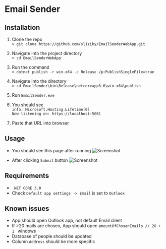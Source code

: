 ﻿
# Email Sender
## Installation

1. Clone the repo                                                                    
   ```> git clone https://github.com/sliziky/EmailSenderWebApp.git```

2. Navigate into the project directory   
   ```> cd EmailSenderWebApp```

3. Run the command   
   ```> dotnet publish -r win-x64 -c Release /p:PublishSingleFile=true```

4. Navigate into the directory  
```> cd EmailSender\bin\Release\netcoreapp3.0\win-x64\publish```
5. Run ```EmailSender.exe```

6. You should see             
          ```info: Microsoft.Hosting.Lifetime[0]```  
```Now listening on: https://localhost:5001```
7. Paste that URL into browser

## Usage

- You should see this page after running
![Screenshot](EmailSender/docs/images/indexPage.jpg)

- After clicking ```Submit``` button
![Screenshot](EmailSender/docs/images/outlook.jpg)

## Requirements
- ```.NET CORE 3.0```
- Check ```Default app settings -> Email``` is set to ```Outlook```

## Known issues
- App should open Outlook app, not default Email client
- If >20 mails are chosen, App should open ```amountOfChosenEmails // 20 + 1 ``` windows
- Database of people should be updated
- Column ```Address``` should be more specific

